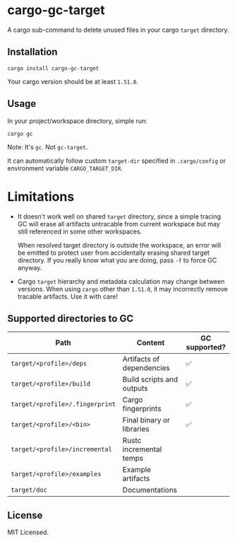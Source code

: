 # cargo-gc-target

A cargo sub-command to delete unused files in your cargo `target` directory.

## Installation

```shell
cargo install cargo-gc-target
```

Your cargo version should be at least `1.51.0`.

## Usage

In your project/workspace directory, simple run:

```shell
cargo gc
```

Note: It's `gc`. Not `gc-target`.

It can automatically follow custom `target-dir` specified in `.cargo/config`
or environment variable `CARGO_TARGET_DIR`.

# Limitations

- It doesn't work well on shared `target` directory, since a simple tracing GC
  will erase all artifacts untracable from current workspace but may still
  referenced in some other workspaces.

  When resolved target directory is outside the workspace, an error will be
  emitted to protect user from accidentally erasing shared target directory.
  If you really know what you are doing, pass `-f` to force GC anyway.

- Cargo `target` hierarchy and metadata calculation may change between
  versions. When using `cargo` other than `1.51.0`, it may incorrectly remove
  tracable artifacts. Use it with care!

## Supported directories to GC

| Path                            | Content                    | GC supported? |
| ---                             | ---                        | ---           |
| `target/<profile>/deps`         | Artifacts of dependencies  | ✅           |
| `target/<profile>/build`        | Build scripts and outputs  | ✅           |
| `target/<profile>/.fingerprint` | Cargo fingerprints         | ✅           |
| `target/<profile>/<bin>`        | Final binary or libraries  | ✅           |
| `target/<profile>/incremental`  | Rustc incremental temps    |               |
| `target/<profile>/examples`     | Example artifacts          |               |
| `target/doc`                    | Documentations             |               |

## License

MIT Licensed.
